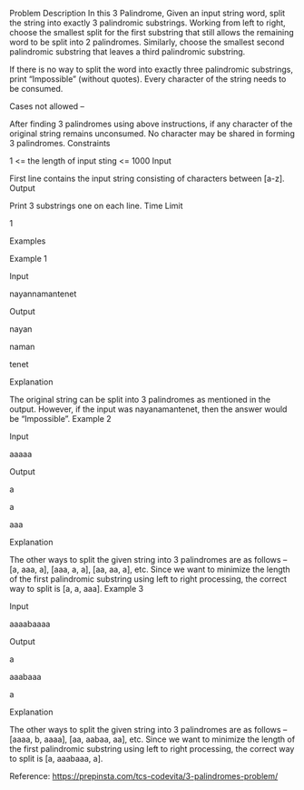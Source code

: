 Problem Description
In this 3 Palindrome, Given an input string word, split the string into exactly 3 palindromic substrings. Working from left to right, choose the smallest split for the first substring that still allows the remaining word to be split into 2 palindromes. Similarly, choose the smallest second palindromic substring that leaves a third palindromic substring.

If there is no way to split the word into exactly three palindromic substrings, print “Impossible” (without quotes). Every character of the string needs to be consumed.

Cases not allowed –

After finding 3 palindromes using above instructions, if any character of the original string remains unconsumed.
No character may be shared in forming 3 palindromes.
Constraints

1 <= the length of input sting <= 1000
Input

First line contains the input string consisting of characters between [a-z].
Output

Print 3 substrings one on each line.
Time Limit

1

Examples

Example 1

Input

nayannamantenet

Output

nayan

naman

tenet

Explanation

The original string can be split into 3 palindromes as mentioned in the output.
However, if the input was nayanamantenet, then the answer would be “Impossible”.
Example 2

Input

aaaaa

Output

a

a

aaa

Explanation

The other ways to split the given string into 3 palindromes are as follows –
[a, aaa, a], [aaa, a, a], [aa, aa, a], etc.
Since we want to minimize the length of the first palindromic substring using left to right processing, the correct way to split is [a, a, aaa].
Example 3

Input

aaaabaaaa

Output

a

aaabaaa

a

Explanation

The other ways to split the given string into 3 palindromes are as follows –
[aaaa, b, aaaa], [aa, aabaa, aa], etc.
Since we want to minimize the length of the first palindromic substring using left to right processing, the correct way to split is [a, aaabaaa, a].

Reference: https://prepinsta.com/tcs-codevita/3-palindromes-problem/